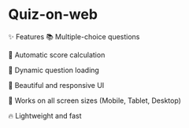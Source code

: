 # Quiz-on-web

✨ Features
📚 Multiple-choice questions

🧮 Automatic score calculation

🔄 Dynamic question loading

🎨 Beautiful and responsive UI

📱 Works on all screen sizes (Mobile, Tablet, Desktop)

🔥 Lightweight and fast
